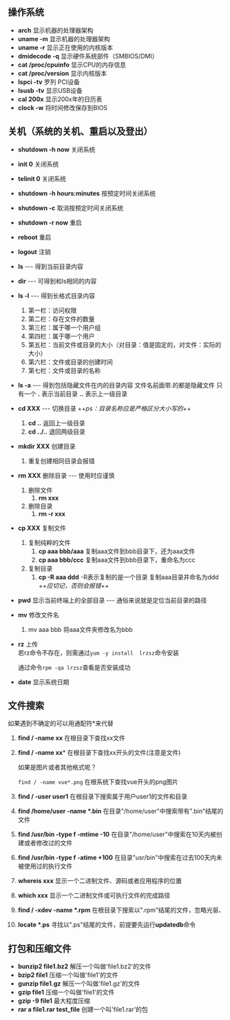 <!--
 * @Description: Linux基本命令汇总
 * @Author: hetengfei
 * @Github: https://github.com/avrinfly
 * @Date: 2019-10-21 18:34:19
 * @LastEditors: hetengfei
 * @LastEditTime: 2019-12-23 23:22:23
 -->
 ## 操作系统
- **arch** 显示机器的处理器架构
- **uname -m** 显示机器的处理器架构
- **uname -r** 显示正在使用的内核版本
- **dmidecode -q** 显示硬件系统部件（SMBIOS/DMI）
- **cat /proc/cpuinfo** 显示CPU的内存信息
- **cat /proc/version** 显示内核版本
- **lspci -tv** 罗列 PCI设备
- **lsusb -tv** 显示USB设备
- **cal 200x** 显示200x年的日历表
- **clock -w** 将时间修改保存到BIOS

## 关机（系统的关机、重启以及登出）
- **shutdown -h now** 关闭系统
- **init 0** 关闭系统
- **telinit 0** 关闭系统
- **shutdown -h hours:minutes** 按预定时间关闭系统
- **shutdown -c** 取消按预定时间关闭系统
- **shutdown -r now** 重启
- **reboot** 重启
- **logout** 注销


- **ls** --- 得到当前目录内容


- **dir** --- 可得到和ls相同的内容


- **ls -l** --- 得到长格式目录内容  
    1. 第一栏：访问权限      
    2. 第二栏：存在文件的数量
    3. 第三栏：属于哪一个用户组
    4. 第四栏：属于哪一个用户
    5. 第五栏：当前文件或目录的大小（对目录：值是固定的，对文件：实际的大小）
    6. 第六栏：文件或目录的创建时间
    7. 第七栏：文件或目录的名称


- **ls -a** --- 得到包括隐藏文件在内的目录内容
    文件名前面带.的都是隐藏文件 只有一个 **.** 表示当前目录 **..** 表示上一级目录


- **cd XXX** --- 切换目录  ++*ps：目录名称应是严格区分大小写的*++
    1.  **cd ..**    返回上一级目录
    2.  **cd ../..**   退回两级目录
  

- **mkdir XXX** 创建目录  
    1. 重复创建相同目录会报错


- **rm XXX** 删除目录 --- 使用时应谨慎
    1. 删除文件
        1. **rm xxx**
    2. 删除目录
        1. **rm -r xxx**


- **cp XXX** 复制文件  
    1. 复制纯粹的文件  
        1. **cp aaa bbb/aaa**  复制aaa文件到bbb目录下，还为aaa文件
        2. **cp aaa bbb/ccc**  复制aaa文件到bbb目录下，重命名为ccc
    2. 复制目录
        1. **cp -R aaa ddd** -R表示复制的是一个目录 复制aaa目录并命名为ddd *++应切记，否则会报错++*
            

- **pwd** 显示当前终端上的全部目录 --- 通俗来说就是定位当前目录的路径
 
- **mv** 修改文件名
    1. mv aaa bbb 将aaa文件夹修改名为bbb

- **rz** 上传  
    若rz命令不存在，则需通过```yum -y install  lrzsz```命令安装

    通过命令```rpm -qa lrzsz```查看是否安装成功

- **date** 显示系统日期
## 文件搜索
如果遇到不确定的可以用通配符*来代替
1. **find / -name xx** 在根目录下查找xx文件
2. **find / -name xx*** 在根目录下查找xx开头的文件(注意是文件)

    如果是图片或者其他格式呢？

    ```find / -name vue*.png```  在根系统下查找vue开头的png图片
3. **find / -user user1** 在根目录下搜索属于用户user1的文件和目录
4. **find /home/user -name \*.bin** 在目录"/home/user"中搜索带有".bin"结尾的文件
5. **find /usr/bin -type f -mtime -10** 在目录"/home/user"中搜索在10天内被创建或者修改过的文件
6. **find /usr/bin -type f -atime +100** 在目录"usr/bin"中搜索在过去100天内未被使用过的执行文件
7. **whereis xxx** 显示一个二进制文件、源码或者应用程序的位置
8. **which xxx** 显示一个二进制文件或可执行文件的完成路径
9. **find / -xdev -name \*.rpm** 在根目录下搜索以".rpm"结尾的文件，忽略光驱、
10. **locate \*.ps** 寻找以".ps"结尾的文件，前提要先运行**updatedb**命令

## 打包和压缩文件
- **bunzip2 file1.bz2** 解压一个叫做'file1.bz2'的文件
- **bzip2 file1** 压缩一个叫做'file1'的文件
- **gunzip file1.gz** 解压一个叫做'file1.gz'的文件
- **gzip file1** 压缩一个叫做'file1'的文件
- **gzip -9 file1** 最大程度压缩
- **rar a file1.rar test_file** 创建一个叫'file1.rar'的包